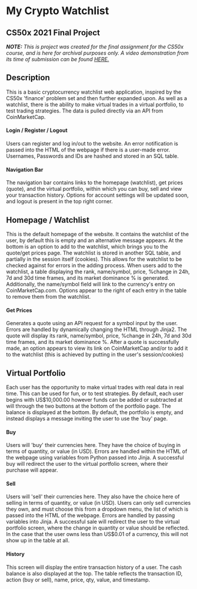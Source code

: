 # My Crypto Watchlist
## CS50x 2021 Final Project

***NOTE:*** *This is project was created for the final assignment for the CS50x course, and is here for archival purposes only. 
A video demonstration from its time of submission can be found [HERE.](https://youtu.be/l64mEMuxof8)*

## Description
This is a basic cryptocurrency watchlist web application, inspired by the CS50x 'finance' problem set and then further expanded upon.
As well as a watchlist, there is the ability to make virtual trades in a virtual portfolio, to test trading strategies.
The data is pulled directly via an API from CoinMarketCap.

#### Login / Register / Logout
Users can register and log in/out to the website. An error notification is passed into the HTML of the webpage if there is a user-made error.
Usernames, Passwords and IDs are hashed and stored in an SQL table.

#### Navigation Bar
The navigation bar contains links to the homepage (watchlist), get prices (quote), and the virtual portfolio, within which you can buy, sell and view your transaction history.
Options for account settings will be updated soon, and logout is present in the top right corner.

## Homepage / Watchlist
This is the default homepage of the website. It contains the watchlist of the user, by default this is empty and an alternative message appears.
At the bottom is an option to add to the watchlist, which brings you to the quote/get prices page.
The watchlist is stored in another SQL table, and partially in the session itself (cookies). This allows for the watchlist to be checked against for errors in the adding process.
When users add to the watchlist, a table displaying the rank, name/symbol, price, %change in 24h, 7d and 30d time frames, and its market dominance % is generated.
Additionally, the name/symbol field will link to the currency's entry on CoinMarketCap.com. Options appear to the right of each entry in the table to remove them from the watchlist.

#### Get Prices
Generates a quote using an API request for a symbol input by the user. Errors are handled by dynamically changing the HTML through Jinja2.
The quote will display its rank, name/symbol, price, %change in 24h, 7d and 30d time frames, and its market dominance %.
After a quote is successfully made, an option appears to view its link on CoinMarketCap and/or to add it to the watchlist (this is achieved by putting in the user's session/cookies)

## Virtual Portfolio
Each user has the opportunity to make virtual trades with real data in real time. This can be used for fun, or to test strategies.
By default, each user begins with US$10,000.00 however funds can be added or subtracted at will through the two buttons at the bottom of the portfolio page. The balance is displayed at the bottom.
By default, the portfolio is empty, and instead displays a message inviting the user to use the 'buy' page.

#### Buy
Users will 'buy' their currencies here. They have the choice of buying in terms of quantity, or value (in USD).
Errors are handled within the HTML of the webpage using variables from Python passed into Jinja. A successful buy will redirect the user to the virtual portfolio screen, where their purchase will appear.

#### Sell
Users will 'sell' their currencies here. They also have the choice here of selling in terms of quantity, or value (in USD).
Users can only sell currencies they own, and must choose this from a dropdown menu, the list of which is passed into the HTML of the webpage.
Errors are handled by passing variables into Jinja. A successful sale will redirect the user to the virtual portfolio screen, where the change in quantity or value should be reflected.
In the case that the user owns less than US$0.01 of a currency, this will not show up in the table at all.

#### History
This screen will display the entire transaction history of a user.
The cash balance is also displayed at the top.
The table reflects the transaction ID, action (buy or sell), name, price, qty, value, and timestamp.
